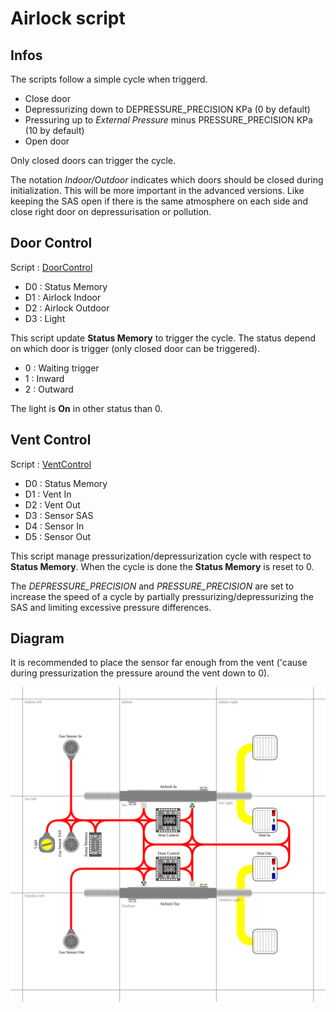 # Airlock script

## Infos
The scripts follow a simple cycle when triggerd.
- Close door
- Depressurizing down to DEPRESSURE_PRECISION KPa (0 by default)
- Pressuring up to *External Pressure* minus PRESSURE_PRECISION KPa (10 by default)
- Open door

Only closed doors can trigger the cycle.

The notation *Indoor/Outdoor* indicates which doors should be closed during initialization.
This will be more important in the advanced versions. Like keeping the SAS open if there is the same atmosphere on each side and close right door on depressurisation or pollution.

## Door Control
Script : [DoorControl](/Scripts/Airlock/DoorControl)
- D0 : Status Memory
- D1 : Airlock Indoor
- D2 : Airlock Outdoor
- D3 : Light

This script update **Status Memory** to trigger the cycle.
The status depend on which door is trigger (only closed door can be triggered).

- 0 : Waiting trigger
- 1 : Inward
- 2 : Outward

The light is **On** in other status than 0.

## Vent Control
Script : [VentControl](/Scripts/Airlock/VentControl)
- D0 : Status Memory
- D1 : Vent In
- D2 : Vent Out
- D3 : Sensor SAS
- D4 : Sensor In
- D5 : Sensor Out

This script manage pressurization/depressurization cycle with respect to **Status Memory**.
When the cycle is done the **Status Memory** is reset to 0.

The *DEPRESSURE_PRECISION* and *PRESSURE_PRECISION* are set to increase the speed of a cycle by partially pressurizing/depressurizing the SAS and limiting excessive pressure differences.

## Diagram

It is recommended to place the sensor far enough from the vent ('cause during pressurization the pressure around the vent down to 0).

![Airlock diagram](/Diagrams/Airlock.svg)
